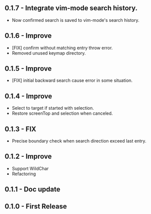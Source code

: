 ## 0.1.7 - Integrate vim-mode search history.
- Now confirmed search is saved to vim-mode's search history.

## 0.1.6 - Improve
- [FIX] confirm without matching entry throw error.
- Removed unused keymap directory.

## 0.1.5 - Improve
- [FIX] initial backward search cause error in some situation.

## 0.1.4 - Improve
- Select to target if started with selection.
- Restore screenTop and selection when canceled.

## 0.1.3 - FIX
- Precise boundary check when search direction exceed last entry.

## 0.1.2 - Improve
- Support WildChar
- Refactoring

## 0.1.1 - Doc update
## 0.1.0 - First Release
